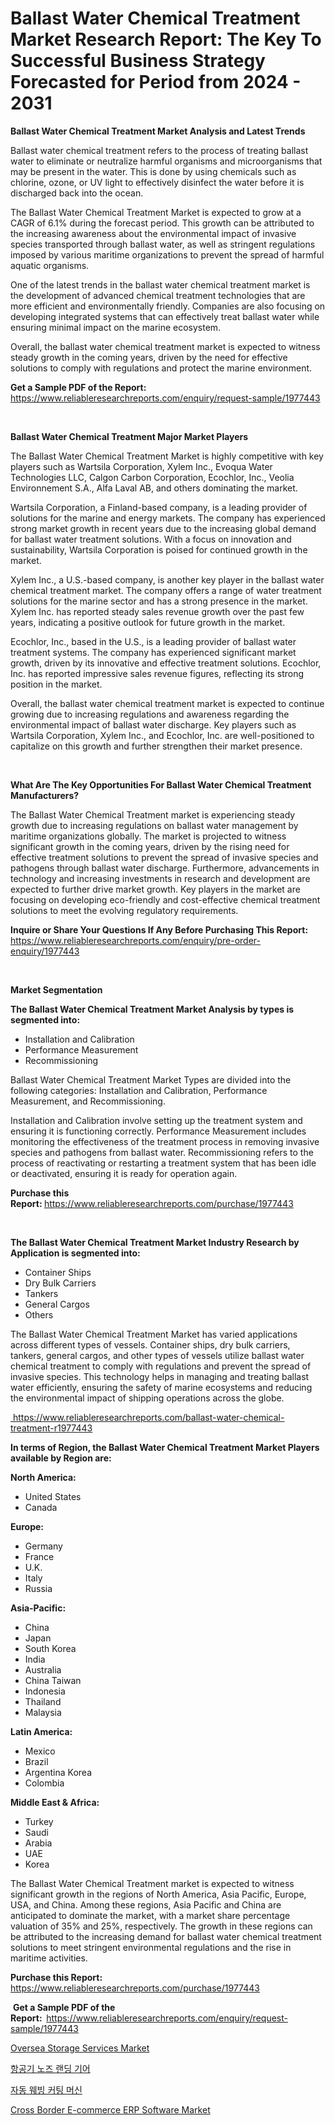 <p><h1>Ballast Water Chemical Treatment Market Research Report: The Key To Successful Business Strategy Forecasted for Period from 2024 - 2031</h1></p><p><strong>Ballast Water Chemical Treatment Market Analysis and Latest Trends</strong></p>
<p><p>Ballast water chemical treatment refers to the process of treating ballast water to eliminate or neutralize harmful organisms and microorganisms that may be present in the water. This is done by using chemicals such as chlorine, ozone, or UV light to effectively disinfect the water before it is discharged back into the ocean.</p><p>The Ballast Water Chemical Treatment Market is expected to grow at a CAGR of 6.1% during the forecast period. This growth can be attributed to the increasing awareness about the environmental impact of invasive species transported through ballast water, as well as stringent regulations imposed by various maritime organizations to prevent the spread of harmful aquatic organisms.</p><p>One of the latest trends in the ballast water chemical treatment market is the development of advanced chemical treatment technologies that are more efficient and environmentally friendly. Companies are also focusing on developing integrated systems that can effectively treat ballast water while ensuring minimal impact on the marine ecosystem.</p><p>Overall, the ballast water chemical treatment market is expected to witness steady growth in the coming years, driven by the need for effective solutions to comply with regulations and protect the marine environment.</p></p>
<p><strong>Get a Sample PDF of the Report:&nbsp;</strong> <a href="https://www.reliableresearchreports.com/enquiry/request-sample/1977443">https://www.reliableresearchreports.com/enquiry/request-sample/1977443</a></p>
<p>&nbsp;</p>
<p><strong>Ballast Water Chemical Treatment Major Market Players</strong></p>
<p><p>The Ballast Water Chemical Treatment Market is highly competitive with key players such as Wartsila Corporation, Xylem Inc., Evoqua Water Technologies LLC, Calgon Carbon Corporation, Ecochlor, Inc., Veolia Environnement S.A., Alfa Laval AB, and others dominating the market.</p><p>Wartsila Corporation, a Finland-based company, is a leading provider of solutions for the marine and energy markets. The company has experienced strong market growth in recent years due to the increasing global demand for ballast water treatment solutions. With a focus on innovation and sustainability, Wartsila Corporation is poised for continued growth in the market.</p><p>Xylem Inc., a U.S.-based company, is another key player in the ballast water chemical treatment market. The company offers a range of water treatment solutions for the marine sector and has a strong presence in the market. Xylem Inc. has reported steady sales revenue growth over the past few years, indicating a positive outlook for future growth in the market.</p><p>Ecochlor, Inc., based in the U.S., is a leading provider of ballast water treatment systems. The company has experienced significant market growth, driven by its innovative and effective treatment solutions. Ecochlor, Inc. has reported impressive sales revenue figures, reflecting its strong position in the market.</p><p>Overall, the ballast water chemical treatment market is expected to continue growing due to increasing regulations and awareness regarding the environmental impact of ballast water discharge. Key players such as Wartsila Corporation, Xylem Inc., and Ecochlor, Inc. are well-positioned to capitalize on this growth and further strengthen their market presence.</p></p>
<p>&nbsp;</p>
<p><strong>What Are The Key Opportunities For Ballast Water Chemical Treatment Manufacturers?</strong></p>
<p><p>The Ballast Water Chemical Treatment market is experiencing steady growth due to increasing regulations on ballast water management by maritime organizations globally. The market is projected to witness significant growth in the coming years, driven by the rising need for effective treatment solutions to prevent the spread of invasive species and pathogens through ballast water discharge. Furthermore, advancements in technology and increasing investments in research and development are expected to further drive market growth. Key players in the market are focusing on developing eco-friendly and cost-effective chemical treatment solutions to meet the evolving regulatory requirements.</p></p>
<p><strong>Inquire or Share Your Questions If Any Before Purchasing This Report:</strong> <a href="https://www.reliableresearchreports.com/enquiry/pre-order-enquiry/1977443">https://www.reliableresearchreports.com/enquiry/pre-order-enquiry/1977443</a></p>
<p>&nbsp;</p>
<p><strong>Market Segmentation</strong></p>
<p><strong>The Ballast Water Chemical Treatment Market Analysis by types is segmented into:</strong></p>
<p><ul><li>Installation and Calibration</li><li>Performance Measurement</li><li>Recommissioning</li></ul></p>
<p><p>Ballast Water Chemical Treatment Market Types are divided into the following categories: Installation and Calibration, Performance Measurement, and Recommissioning. </p><p>Installation and Calibration involve setting up the treatment system and ensuring it is functioning correctly. Performance Measurement includes monitoring the effectiveness of the treatment process in removing invasive species and pathogens from ballast water. Recommissioning refers to the process of reactivating or restarting a treatment system that has been idle or deactivated, ensuring it is ready for operation again.</p></p>
<p><strong>Purchase this Report:&nbsp;</strong><a href="https://www.reliableresearchreports.com/purchase/1977443">https://www.reliableresearchreports.com/purchase/1977443</a></p>
<p>&nbsp;</p>
<p><strong>The Ballast Water Chemical Treatment Market Industry Research by Application is segmented into:</strong></p>
<p><ul><li>Container Ships</li><li>Dry Bulk Carriers</li><li>Tankers</li><li>General Cargos</li><li>Others</li></ul></p>
<p><p>The Ballast Water Chemical Treatment Market has varied applications across different types of vessels. Container ships, dry bulk carriers, tankers, general cargos, and other types of vessels utilize ballast water chemical treatment to comply with regulations and prevent the spread of invasive species. This technology helps in managing and treating ballast water efficiently, ensuring the safety of marine ecosystems and reducing the environmental impact of shipping operations across the globe.</p></p>
<p><a href="https://www.reliableresearchreports.com/ballast-water-chemical-treatment-r1977443">&nbsp;https://www.reliableresearchreports.com/ballast-water-chemical-treatment-r1977443</a></p>
<p><strong>In terms of Region, the Ballast Water Chemical Treatment Market Players available by Region are:</strong></p>
<p>
    <p> <strong> North America: </strong>
        <ul>
            <li>United States</li>
            <li>Canada</li>
        </ul>
        </p> 
    <p> <strong> Europe: </strong>
        <ul>
            <li>Germany</li>
            <li>France</li>
            <li>U.K.</li>
            <li>Italy</li>
            <li>Russia</li>
        </ul>
        </p> 
    <p> <strong> Asia-Pacific: </strong>
        <ul>
            <li>China</li>
            <li>Japan</li>
            <li>South Korea</li>
            <li>India</li>
            <li>Australia</li>
            <li>China Taiwan</li>
            <li>Indonesia</li>
            <li>Thailand</li>
            <li>Malaysia</li>
        </ul>
        </p> 
    <p> <strong> Latin America: </strong>
        <ul>
            <li>Mexico</li>
            <li>Brazil</li>
            <li>Argentina Korea</li>
            <li>Colombia</li>
        </ul>
        </p> 
    <p> <strong> Middle East & Africa: </strong>
        <ul>
            <li>Turkey</li>
            <li>Saudi</li>
            <li>Arabia</li>
            <li>UAE</li>
            <li>Korea</li>
        </ul>
    </p>
    </p>
<p><p>The Ballast Water Chemical Treatment market is expected to witness significant growth in the regions of North America, Asia Pacific, Europe, USA, and China. Among these regions, Asia Pacific and China are anticipated to dominate the market, with a market share percentage valuation of 35% and 25%, respectively. The growth in these regions can be attributed to the increasing demand for ballast water chemical treatment solutions to meet stringent environmental regulations and the rise in maritime activities.</p></p>
<p><strong>Purchase this Report: </strong><a href="https://www.reliableresearchreports.com/purchase/1977443">https://www.reliableresearchreports.com/purchase/1977443</a></p>
<p>&nbsp;<strong>Get a Sample PDF of the Report:&nbsp;&nbsp;</strong><a href="https://www.reliableresearchreports.com/enquiry/request-sample/1977443">https://www.reliableresearchreports.com/enquiry/request-sample/1977443</a></p>
<p><strong></strong></p>
<p><p><a href="https://github.com/nancykennedykellievqfqt2/Market-Research-Report-List-2/blob/main/oversea-storage-services-market.md">Oversea Storage Services Market</a></p><p><a href="https://github.com/novabrown3/Market-Research-Report-List-1/blob/main/572492961895.md">항공기 노즈 랜딩 기어</a></p><p><a href="https://github.com/durgin521/Market-Research-Report-List-1/blob/main/799634861896.md">자동 웨빙 커팅 머신</a></p><p><a href="https://github.com/RosemarieLeffler2023/Market-Research-Report-List-1/blob/main/cross-border-e-commerce-erp-software-market.md">Cross Border E-commerce ERP Software Market</a></p></p>